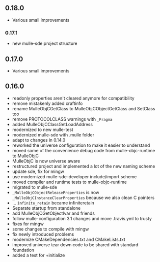 ## 0.18.0

* Various small improvements


### 0.17.1

* new mulle-sde project structure

## 0.17.0

* Various small improvements


## 0.16.0

* readonly properties aren't cleared anymore for compatibility
* remove mistakenly added craftinfo
* rename MulleObjCGetClass to MulleObjCObjectGetClass and SetClass too
* remove PROTOCOLCLASS warnings with `_Pragma`
* added MulleObjCClassGetLoadAddress
* modernized to new mulle-test
* modernized mulle-sde with .mulle folder
* adapt to changes in 0.14.0
* reworked the universe configuration to make it easier to understand
* moved some of the convenience debug code from mulle-objc-runtime to MulleObjC
* MulleObjC is now universe aware
* restructured project and implemented a lot of the new naming scheme
* update sde, fix for mingw
* use modernized mulle-sde-developer include/import scheme
* moved compiler and runtime tests to mulle-objc-runtime
* migrated to mulle-sde
* `_MulleObjCObjectReleaseProperties` is now `_MulleObjCInstanceClearProperties` because we also clean C pointers
* ... `infinite_retain` became infiniteretain
* Separate startup from standalone
* add MulleObjCGetObjectIvar and friends
* follow mulle-configuration 3.1 changes and move .travis.yml to trusty
* fixes for mingw
* some changes to compile with mingw
* fix newly introduced problems
* modernize CMakeDependencies.txt and CMakeLists.txt
* improved universe tear down code to be shared with standard foundation
* added a test for +initialize
